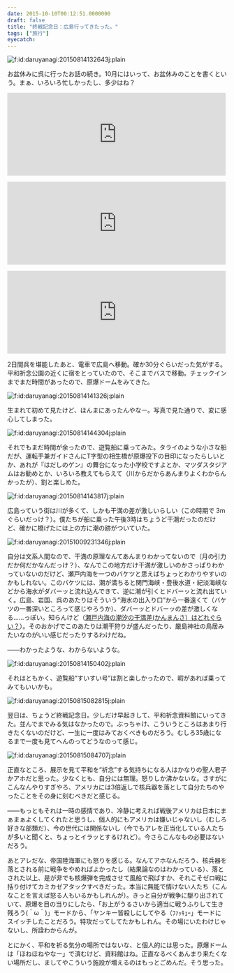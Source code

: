 ```yaml
---
date: 2015-10-10T00:12:51.0000000
draft: false
title: "終戦記念日：広島行ってきたった。"
tags: ["旅行"]
eyecatch: 
---
```

<p><span itemscope itemtype="http://schema.org/Photograph"><img src="20150814132643.jpg" alt="f:id:daruyanagi:20150814132643j:plain" title="f:id:daruyanagi:20150814132643j:plain" class="hatena-fotolife" itemprop="image"></span></p><p>お盆休みに呉に行ったお話の続き。10月にはいって、お盆休みのことを書くという。まぁ、いろいろ忙しかったし、多少はね？</p><p><iframe src="https://hatenablog-parts.com/embed?url=https%3A%2F%2Fblog.daruyanagi.jp%2Fentry%2F2015%2F08%2F21%2F042801" title="呉に行ってきたった：1日目 - だるろぐ" class="embed-card embed-blogcard" scrolling="no" frameborder="0" style="display: block; width: 100%; height: 190px; max-width: 500px; margin: 10px 0px;"></iframe></p><p><iframe src="https://hatenablog-parts.com/embed?url=https%3A%2F%2Fblog.daruyanagi.jp%2Fentry%2F2015%2F08%2F31%2F190752" title="呉に行ってきたった：2日目 呉艦船めぐり - だるろぐ" class="embed-card embed-blogcard" scrolling="no" frameborder="0" style="display: block; width: 100%; height: 190px; max-width: 500px; margin: 10px 0px;"></iframe></p><p><iframe src="https://hatenablog-parts.com/embed?url=https%3A%2F%2Fblog.daruyanagi.jp%2Fentry%2F2015%2F09%2F13%2F181514" title="呉に行ってきたった：2日目 てつのくじら館 - だるろぐ" class="embed-card embed-blogcard" scrolling="no" frameborder="0" style="display: block; width: 100%; height: 190px; max-width: 500px; margin: 10px 0px;"></iframe></p><p>2日間呉を堪能したあと、電車で広島へ移動。確か30分ぐらいだった気がする。平和祈念公園の近くに宿をとっていたので、そこまでバスで移動。チェックインまでまだ時間があったので、原爆ドームをみてきた。</p><p><span itemscope itemtype="http://schema.org/Photograph"><img src="20150814141326.jpg" alt="f:id:daruyanagi:20150814141326j:plain" title="f:id:daruyanagi:20150814141326j:plain" class="hatena-fotolife" itemprop="image"></span></p><p>生まれて初めて見たけど、ほんまにあったんやなー。写真で見た通りで、変に感心してしまった。</p><p><span itemscope itemtype="http://schema.org/Photograph"><img src="20150814144304.jpg" alt="f:id:daruyanagi:20150814144304j:plain" title="f:id:daruyanagi:20150814144304j:plain" class="hatena-fotolife" itemprop="image"></span></p><p>それでもまだ時間が余ったので、遊覧船に乗ってみた。タライのような小さな船だが、運転手兼ガイドさんにT字型の相生橋が原爆投下の目印になったらしいとか、あれが『はだしのゲン』の舞台になった小学校ですよとか、マツダスタジアムはお勧めとか、いろいろ教えてもらえて（川からだからあんまりよくわからんかったが）、割と楽しめた。</p><p><span itemscope itemtype="http://schema.org/Photograph"><img src="20150814143817.jpg" alt="f:id:daruyanagi:20150814143817j:plain" title="f:id:daruyanagi:20150814143817j:plain" class="hatena-fotolife" itemprop="image"></span></p><p>広島っていう街は川が多くて、しかも干満の差が激しいらしい（この時期で 3m ぐらいだっけ？）。僕たちが船に乗った午後3時はちょうど干潮だったのだけど、確かに橋げたには上の方に潮の跡がついていた。</p><p><span itemscope itemtype="http://schema.org/Photograph"><img src="20151009231346.jpg" alt="f:id:daruyanagi:20151009231346j:plain" title="f:id:daruyanagi:20151009231346j:plain" class="hatena-fotolife" itemprop="image"></span></p><p>自分は文系人間なので、干満の原理なんてあんまりわかってないので（月の引力だか何だかなんだっけ？）、なんでこの地方だけ干満が激しいのかさっぱりわかっていないのだけど、瀬戸内海を一つのバケツと思えばちょっとわかりやすいのかもしれない。このバケツには、潮が満ちると関門海峡・豊後水道・紀淡海峡などから海水がダバーッと流れ込んできて、逆に潮が引くとドバーッと流れ出ていく。広島、岩国、呉のあたりはそういう“海水の出入り口”から一番遠くて（バケツの一番深いところって感じやろうか）、ダバーッとドバーッの差が激しくなる……っぽい。知らんけど（<a href="http://www1.kaiho.mlit.go.jp/KAN6/5_sodan/mame/topic5.htm">&#x702C;&#x6238;&#x5185;&#x6D77;&#x306E;&#x6F6E;&#x6C50;&#x306E;&#x5E72;&#x6E80;&#x5DEE;(&#x304B;&#x3093;&#x307E;&#x3093;&#x3055;&#xFF09;&#x306F;&#x3069;&#x308C;&#x3050;&#x3089;&#x3044;&#xFF1F;</a>）。そのおかげでこのあたりは潮干狩りが盛んだったり、厳島神社の鳥居みたいなのがいい感じだったりするわけだね。</p><p>――わかったような、わからないような。</p><p><span itemscope itemtype="http://schema.org/Photograph"><img src="20150814150402.jpg" alt="f:id:daruyanagi:20150814150402j:plain" title="f:id:daruyanagi:20150814150402j:plain" class="hatena-fotolife" itemprop="image"></span></p><p>それはともかく、遊覧船“すいすい号”は割と楽しかったので、暇があれば乗ってみてもいいかも。</p><p><span itemscope itemtype="http://schema.org/Photograph"><img src="20150815082815.jpg" alt="f:id:daruyanagi:20150815082815j:plain" title="f:id:daruyanagi:20150815082815j:plain" class="hatena-fotolife" itemprop="image"></span></p><p>翌日は、ちょうど終戦記念日。少しだけ早起きして、平和祈念資料館にいってきた。並んでまでみる気はなかったので。ぶっちゃけ、こういうところはあまり行きたくないのだけど、一生に一度はみておくべきものだろう。むしろ35歳になるまで一度も見てへんのってどうなのって感じ。</p><p><span itemscope itemtype="http://schema.org/Photograph"><img src="20150815084707.jpg" alt="f:id:daruyanagi:20150815084707j:plain" title="f:id:daruyanagi:20150815084707j:plain" class="hatena-fotolife" itemprop="image"></span></p><p>正直なところ、展示を見て平和を“祈念”する気持ちになる人はかなりの聖人君子かアホだと思った。少なくとも、自分には無理。怒りしか沸かないな。さすがにこんなんやりすぎやろ、アメリカには3倍返しで核兵器を落として自分たちのやったことをその身に刻むべきだと感じる。</p><p>――もっともそれは一時の感情であり、冷静に考えれば戦後アメリカは日本にまぁまぁよくしてくれたと思うし、個人的にもアメリカは嫌いじゃないし（むしろ好きな部類だ）、今の世代には関係ないし（今でもアレを正当化している人たちが多いと聞くと、ちょっとイラッとするけれど）。今さらこんなもの必要はないだろう。</p><p>あとアレだな、帝国陸海軍にも怒りを感じる。なんてアホなんだろう、核兵器を落とされる前に戦争をやめればよかったし（結果論なのはわかっている）、落とされた以上、是が非でも核爆弾を完成させて風船で飛ばすか、それこそゼロ戦に括り付けてカミカゼアタックすべきだった。本当に無能で情けない人たち（こんなことを言えば怒る人もいるかもしれんが）。きっと自分が戦争に駆り出されていて、原爆を目の当りにしたら、「お上がうるさいから適当に戦うふりして生き残ろう(＾ω＾)」モードから、「ヤンキー皆殺しにしてやる（ﾌｧｯｷｭｰ」モードにスイッチしたことだろう。特攻だってしてたかもしれん。その場にいたわけじゃないし、所詮わからんが。</p><p>とにかく、平和を祈る気分の場所ではないな、と個人的には思った。原爆ドームは「ほねほねやなー」で済むけど、資料館はね。正直なるべくあんまり来たくない場所だし、ましてやこういう施設が増えるのはもっとごめんだ。そう思った。</p>
